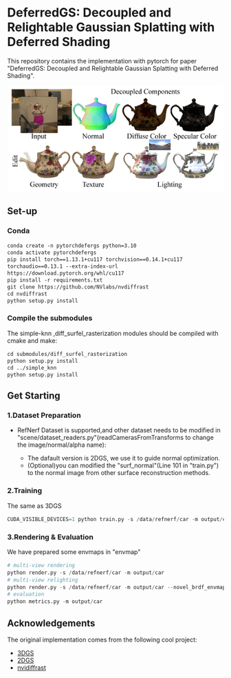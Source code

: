 # DeferredGS: Decoupled and Relightable Gaussian Splatting with Deferred Shading
This repository contains the implementation with pytorch for paper "DeferredGS: Decoupled and Relightable Gaussian Splatting with Deferred Shading".

![teaser](assets/DeferredGS.png)

## Set-up

### Conda
```
conda create -n pytorchdefergs python=3.10
conda activate pytorchdefergs
pip install torch==1.13.1+cu117 torchvision==0.14.1+cu117 torchaudio==0.13.1 --extra-index-url https://download.pytorch.org/whl/cu117
pip install -r requirements.txt
git clone https://github.com/NVlabs/nvdiffrast
cd nvdiffrast
python setup.py install

```
### Compile the submodules

The simple-knn ,diff_surfel_rasterization modules should be compiled with cmake and make:

```
cd submodules/diff_surfel_rasterization
python setup.py install
cd ../simple_knn
python setup.py install
```


## Get Starting

### 1.Dataset Preparation 

- RefNerf Dataset is supported,and other dataset needs to be modified in "scene/dataset_readers.py"(readCamerasFromTransforms to change the image/normal/alpha name):

  - The dafault version is 2DGS, we use it to guide normal optimization.
  - (Optional)you can modified the "surf_normal"(Line 101 in "train.py") to the normal image from other surface reconstruction methods.

### 2.Training
The same as 3DGS
```python
CUDA_VISIBLE_DEVICES=1 python train.py -s /data/refnerf/car -m output/car
```

### 3.Rendering & Evaluation
We have prepared some envmaps in "envmap"
```python
# multi-view rendering 
python render.py -s /data/refnerf/car -m output/car
# multi-view relighting 
python render.py -s /data/refnerf/car -m output/car --novel_brdf_envmap /data1/wutong/sig24/20230420_code/GaussianShader/data/envmap/sunset.exr
# evaluation
python metrics.py -m output/car
```


## Acknowledgements

The original implementation comes from the following cool project:

* [3DGS](https://github.com/graphdeco-inria/gaussian-splatting/)
* [2DGS](https://github.com/hbb1/2d-gaussian-splatting/)
* [nvidiffrast](https://github.com/NVlabs/nvdiffrast)
